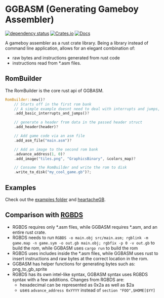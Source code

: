 # GGBASM (Generating Gameboy Assembler)
[![dependency status](https://deps.rs/repo/github/rukai/ggbasm/status.svg)](https://deps.rs/repo/github/rukai/ggbasm) [![Crates.io](https://img.shields.io/crates/v/ggbasm.svg)](https://crates.io/crates/ggbasm) [![Docs](https://docs.rs/ggbasm/badge.svg)](https://docs.rs/ggbasm)

A gameboy assembler as a rust crate library.
Being a library instead of command line application, allows for an elegant combination of:
*   raw bytes and instructions generated from rust code
*   instructions read from *.asm files.

## RomBuilder

The RomBuilder is the core rust api of GGBASM.

```rust
RomBuilder::new()?
    // Starts off in the first rom bank
    // A simple example doesnt need to deal with interrupts and jumps, so generate a dummy
    .add_basic_interrupts_and_jumps()?

    // generate a header from data in the passed header struct
    .add_header(header)?

    // Add game code via an asm file
    .add_asm_file("main.asm")?

    // Add an image to the second rom bank
    .advance_address(1, 0)?
    .add_image("tiles.png", "GraphicsBinary", &colors_map)?

    // Consume the RomBuilder and write the rom to disk
    .write_to_disk("my_cool_game.gb")?;
```

## Examples

Check out the [examples folder](https://github.com/rukai/ggbasm/tree/master/examples) and [heartacheGB](https://github.com/rukai/HeartacheGB).

## Comparison with [RGBDS](https://github.com/rednex/rgbds)

*   RGBDS requires only *.asm files, while GGBASM requires *.asm, and an entire rust crate.
*   RGBDS needs to run `RGBDS -o main.obj src/main.asm; rgblink -m game.map -n game.sym -o out.gb main.obj; rgbfix -p 0 -v out.gb` to build the rom, while GGBASM uses `cargo run` to build the rom
*   RGBDS uses includes inside the *.asm files, while GGBASM uses rust to insert instructions and raw bytes at the correct location in the rom.
*   GGBASM has helper functions for generating bytes such as: png_to_gb_sprite
*   RGBDS has its own intel-like syntax, GGBASM syntax uses RGBDS syntax with a few additions. Changes from RGBDS are:
    +   hexadecimal can be represented as 0x2a as well as $2a
    +   uses `advance_address 0xYYYY` instead of `section "FOO",$HOME[$YY]`
